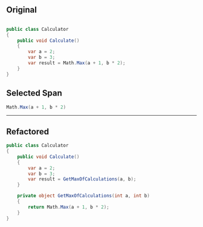 ﻿## Original

```csharp

public class Calculator
{
    public void Calculate()
    {
        var a = 2;
        var b = 3;
        var result = Math.Max(a + 1, b * 2);
    }
}
```

## Selected Span

```csharp
Math.Max(a + 1, b * 2)
```

---

## Refactored

```csharp
public class Calculator
{
    public void Calculate()
    {
        var a = 2;
        var b = 3;
        var result = GetMaxOfCalculations(a, b);
    }

    private object GetMaxOfCalculations(int a, int b)
    {
        return Math.Max(a + 1, b * 2);
    }
}
```